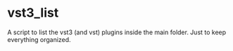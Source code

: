 # vst3_list
A script to list the vst3 (and vst) plugins inside the main folder. Just to keep everything organized.

